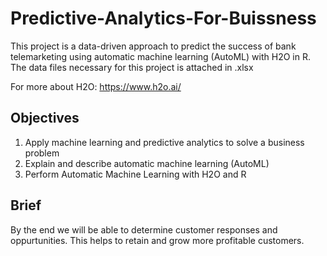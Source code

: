 # Predictive-Analytics-For-Buissness
This project is a data-driven approach to predict the success of bank telemarketing using automatic machine learning (AutoML) with H2O in R.
The data files necessary for this project is attached in .xlsx 

For more about H2O: https://www.h2o.ai/

## Objectives
1. Apply machine learning and predictive analytics to solve a business problem
2. Explain and describe automatic machine learning (AutoML)
3. Perform Automatic Machine Learning with H2O and R

## Brief
By the end we will be able to determine customer responses and oppurtunities. This helps to retain and grow more profitable customers.
